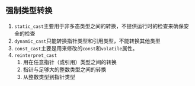 ## 强制类型转换

1. `static_cast`主要用于非多态类型之间的转换，不提供运行时的检查来确保安全的检查
2. `dynamic_cast`只能转换指针类型和引用类型，不能转换其他类型
3. `const_cast`主要是用来修改的`const`和`volatile`属性。
4. `reinterpret_cast`
    1. 用在任意指针（或引用）类型之间的转换
    2. 指针与足够大的整数类型之间的转换
    3. 从整数类型到指针类型